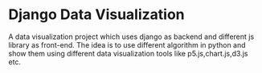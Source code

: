 # Django Data Visualization

A data visualization project which uses django as backend and different js library as front-end. The idea is to use different algorithm in python
and show them using different data visualization tools like p5.js,chart.js,d3.js etc.
